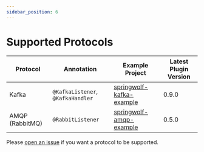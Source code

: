 ```yaml
---
sidebar_position: 6
---
```


# Supported Protocols

| Protocol        | Annotation                        | Example Project                   | Latest Plugin Version |
| --------------- | --------------------------------- | --------------------------------- | --------------------- |
| Kafka           | `@KafkaListener`, `@KafkaHandler` | [springwolf-kafka-example][kafka] | 0.9.0 |
| AMQP (RabbitMQ) | `@RabbitListener`                 | [springwolf-amqp-example][amqp]   | 0.5.0 |

Please [open an issue](https://github.com/springwolf/springwolf-core/issues/new) if you want a protocol to be supported.


[kafka]: https://github.com/springwolf/springwolf-core/tree/master/springwolf-examples/springwolf-kafka-example
[amqp]:https://github.com/springwolf/springwolf-core/tree/master/springwolf-examples/springwolf-amqp-example

